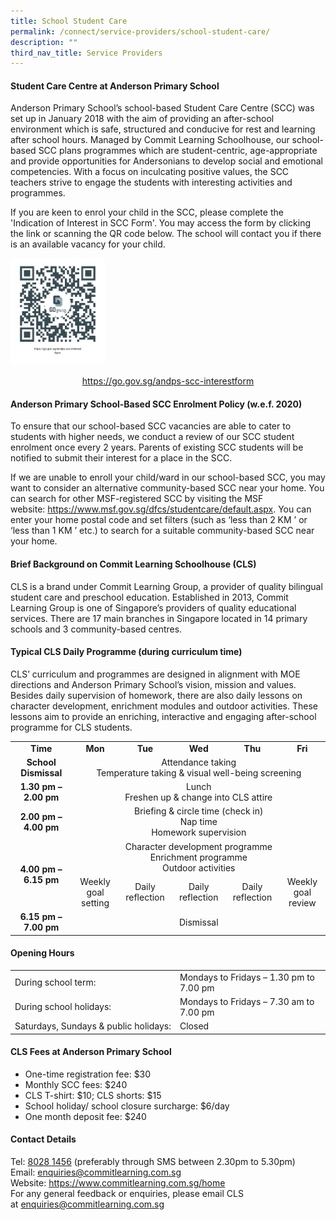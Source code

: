 ```yaml
---
title: School Student Care
permalink: /connect/service-providers/school-student-care/
description: ""
third_nav_title: Service Providers
---
```

<h4><strong>Student Care Centre at Anderson Primary School</strong></h4>
<p>Anderson Primary School&rsquo;s school-based Student Care Centre (SCC) was set up in January 2018 with the aim of providing an after-school environment which is safe, structured and conducive for rest and learning after school hours. Managed by Commit Learning Schoolhouse, our school-based SCC plans programmes which are student-centric, age-appropriate and provide opportunities for Andersonians to develop social and emotional competencies. With a focus on inculcating positive values, the SCC teachers strive to engage the students with interesting activities and programmes.</p>
<p>If you are keen to enrol your child in the SCC, please complete the 'Indication of Interest in SCC Form'. You may access the form by clicking the link or scanning the QR code below. The school will contact you if there is an available vacancy for your child.</p>
<img style="width: 30%;" src="/images/ssc1.png" />
<p style="text-align: center;"><a href="https://go.gov.sg/andps-scc-interestform" target="_blank" rel="noopener">https://go.gov.sg/andps-scc-interestform</a></p>
<h4><strong>Anderson Primary School-Based SCC Enrolment Policy (w.e.f. 2020)</strong></h4>
<p>To ensure that our school-based SCC vacancies are able to cater to students with higher needs, we conduct a review of our SCC student enrolment once every 2 years. Parents of existing SCC students will be notified to submit their interest for a place in the SCC.</p>
<p>If we are unable to enroll your child/ward in our school-based SCC, you may want to consider an alternative community-based SCC near your home. You can search for other MSF-registered SCC by visiting the MSF website:&nbsp;<a href="https://www.msf.gov.sg/dfcs/studentcare/default.aspx" target="_blank" rel="noopener">https://www.msf.gov.sg/dfcs/studentcare/default.aspx</a>. You can enter your home postal code and set filters (such as &lsquo;less than 2 KM &rsquo; or &lsquo;less than 1 KM &rsquo; etc.) to search for a suitable community-based SCC near your home.</p>
<h4><strong>Brief Background on Commit Learning Schoolhouse (CLS)</strong></h4>
<p>CLS is a brand under Commit Learning Group, a provider of quality bilingual student care and preschool education. Established in 2013, Commit Learning Group is one of Singapore&rsquo;s providers of quality educational services. There are 17 main branches in Singapore located in 14 primary schools and 3 community-based centres.</p>
<h4><strong>Typical CLS Daily Programme (during curriculum time)</strong></h4>
<p>CLS&rsquo; curriculum and programmes are designed in alignment with MOE directions and Anderson Primary School&rsquo;s vision, mission and values. Besides daily supervision of homework, there are also daily lessons on character development, enrichment modules and outdoor activities. These lessons aim to provide an enriching, interactive and engaging after-school programme for CLS students.</p>
<table>
<tbody>
<tr>
<td style="text-align: center;" width="154"><strong>Time</strong></td>
<td style="text-align: center;" width="104"><strong>Mon</strong></td>
<td style="text-align: center;" width="106"><strong>Tue</strong></td>
<td style="text-align: center;" width="106"><strong>Wed</strong></td>
<td style="text-align: center;" width="106"><strong>Thu</strong></td>
<td style="text-align: center;" width="104"><strong>Fri</strong></td>
</tr>
<tr>
<td style="text-align: center;" width="154"><strong>School Dismissal</strong></td>
<td style="text-align: center;" colspan="5" width="525">Attendance taking<br />Temperature taking &amp; visual well-being screening</td>
</tr>
<tr>
<td style="text-align: center;" width="154"><strong>1.30 pm &ndash; 2.00 pm</strong></td>
<td style="text-align: center;" colspan="5" width="525">Lunch<br />Freshen up &amp; change into CLS attire</td>
</tr>
<tr>
<td style="text-align: center;" width="154"><strong>2.00 pm &ndash; 4.00 pm</strong></td>
<td style="text-align: center;" colspan="5" width="525">Briefing &amp; circle time (check in)<br />Nap time<br />Homework supervision</td>
</tr>
<tr>
<td style="text-align: center;" rowspan="2" width="154"><strong>4.00 pm &ndash; 6.15 pm</strong></td>
<td style="text-align: center;" colspan="5" width="525">Character development programme<br />Enrichment programme<br />Outdoor activities</td>
</tr>
<tr>
<td style="text-align: center;" width="104">Weekly goal setting</td>
<td style="text-align: center;" width="106">Daily reflection</td>
<td style="text-align: center;" width="106">Daily reflection</td>
<td style="text-align: center;" width="106">Daily reflection</td>
<td style="text-align: center;" width="104">Weekly goal review</td>
</tr>
<tr>
<td style="text-align: center;" width="154"><strong>6.15 pm &ndash; 7.00 pm</strong></td>
<td style="text-align: center;" colspan="5" width="525">Dismissal</td>
</tr>
</tbody>
</table>
<h4><strong>Opening Hours</strong></h4>
<table>
<tbody>
<tr>
<td width="250px">
<div>During school term:</div>
</td>
<td>
<div>Mondays to Fridays &ndash; 1.30 pm to 7.00 pm</div>
</td>
</tr>
<tr>
<td>
<div>During school holidays:</div>
</td>
<td>
<div>Mondays to Fridays &ndash; 7.30 am to 7.00 pm</div>
</td>
</tr>
<tr>
<td>
<div>Saturdays, Sundays &amp; public holidays:</div>
</td>
<td>
<div>Closed</div>
</td>
</tr>
</tbody>
</table>
<h4><strong>CLS Fees at Anderson Primary School</strong></h4>
<ul>
<li>One-time registration fee: $30</li>
<li>Monthly SCC fees: $240</li>
<li>CLS T-shirt: $10; CLS shorts: $15</li>
<li>School holiday/ school closure surcharge: $6/day</li>
<li>One month deposit fee: $240</li>
</ul>
<h4><strong>Contact Details</strong></h4>
<p>Tel:&nbsp;<a href="tel:8028 1456" target="">8028 1456</a>&nbsp;(preferably through SMS between 2.30pm to 5.30pm)<br />Email:&nbsp;<a href="mailto:enquiries@commitlearning.com.sg" target="">enquiries@commitlearning.com.sg</a><br />Website:&nbsp;<a href="https://www.commitlearning.com.sg/home" target="_blank" rel="noopener">https://www.commitlearning.com.sg/home</a><br />For any general feedback or enquiries, please email CLS at&nbsp;<a href="mailto:enquiries@commitlearning.com.sg" target="">enquiries@commitlearning.com.sg</a></p>
